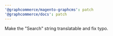```yaml
---
'@graphcommerce/magento-graphcms': patch
'@graphcommerce/docs': patch
---
```


Make the "Search" string translatable and fix typo.
